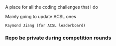 A place for all the coding challenges that I do

Mainly going to update ACSL ones

`Raymond Jiang (for ACSL leaderboard)`

### Repo be private during competition rounds
